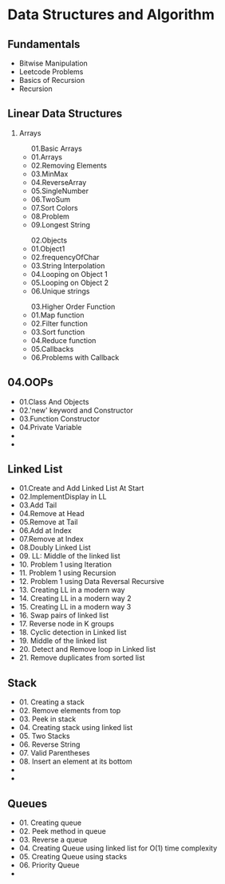 # Data Structures and Algorithm

<h2>Fundamentals</h2>
<ul>
    <li>Bitwise Manipulation</li>
    <li>Leetcode Problems</li>
    <li>Basics of Recursion</li>
    <li>Recursion</li>
</ul>

<h2>Linear Data Structures</h2>
<ol>
    <li>Arrays</li>
    <ul>
    01.Basic Arrays
        <li>01.Arrays</li>
        <li>02.Removing Elements</li>
        <li>03.MinMax</li>
        <li>04.ReverseArray</li>
        <li>05.SingleNumber</li>
        <li>06.TwoSum</li>
        <li>07.Sort Colors</li>
        <li>08.Problem</li>
        <li>09.Longest String</li>
    </ul>
    <ul>02.Objects
        <li>01.Object1</li>
        <li>02.frequencyOfChar</li>
        <li>03.String Interpolation</li>
        <li>04.Looping on Object 1</li>
        <li>05.Looping on Object 2</li>
        <li>06.Unique strings</li>
    </ul>
    <ul>03.Higher Order Function
        <li>01.Map function</li>
        <li>02.Filter function</li>
        <li>03.Sort function</li>
        <li>04.Reduce function</li>
        <li>05.Callbacks</li>
        <li>06.Problems with Callback</li>
    </ul>
</ol>

<h2>04.OOPs</h2>
    <ul>
        <li>01.Class And Objects</li>
        <li>02.'new' keyword and Constructor</li>
        <li>03.Function Constructor</li>
        <li>04.Private Variable</li>
        <li></li>
        <li></li>
    </ul>

<h2>Linked List</h2>
<ul>
    <li>01.Create and Add Linked List At Start</li>
    <li>02.ImplementDisplay in LL</li>
    <li>03.Add Tail</li>
    <li>04.Remove at Head</li>
    <li>05.Remove at Tail</li>
    <li>06.Add at Index</li>
    <li>07.Remove at Index</li>
    <li>08.Doubly Linked List</li>
    <li>09. LL: Middle of the linked list</li>
    <li>10. Problem 1 using Iteration</li>
    <li>11. Problem 1 using Recursion</li>
    <li>12. Problem 1 using Data Reversal Recursive</li>
    <li>13. Creating LL in a modern way</li>
    <li>14. Creating LL in a modern way 2</li>
    <li>15. Creating LL in a modern way 3</li>
    <li>16. Swap pairs of linked list</li>
    <li>17. Reverse node in K groups</li>
    <li>18. Cyclic detection in Linked list</li>
    <li>19. Middle of the linked list</li>
    <li>20. Detect and Remove loop in Linked list</li>
    <li>21. Remove duplicates from sorted list</li>
</ul>

<h2>Stack</h2>
<ul>
    <li>01. Creating a stack</li>
    <li>02. Remove elements from top</li>
    <li>03. Peek in stack</li>
    <li>04. Creating stack using linked list</li>
    <li>05. Two Stacks</li>
    <li>06. Reverse String</li>
    <li>07. Valid Parentheses</li>
    <li>08. Insert an element at its bottom</li>
    <li></li>
    <li></li>
</ul>

<h2>Queues</h2>
<ul>
    <li>01. Creating queue</li>
    <li>02. Peek method in queue</li>
    <li>03. Reverse a queue</li>
    <li>04. Creating Queue using linked list for O(1) time complexity</li>
    <li>05. Creating Queue using stacks</li>
    <li>06. Priority Queue</li>
    <li></li>
</ul>
